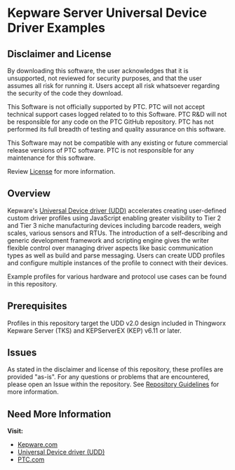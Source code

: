 # Kepware Server Universal Device Driver Examples

## Disclaimer and License

By downloading this software, the user acknowledges that it is unsupported, not reviewed for security purposes, and that the user assumes all risk for running it. Users accept all risk whatsoever regarding the security of the code they download.

This Software is not officially supported by PTC. PTC will not accept technical support cases logged related to to this Software. PTC R&D will not be responsible for any code on the PTC GitHub repository. PTC has not performed its full breadth of testing and quality assurance on this software.

This Software may not be compatible with any existing or future commercial release versions of PTC software. PTC is not responsible for any maintenance for this software.

Review [License](license.md) for more information.

## Overview

Kepware's [Universal Device driver (UDD)](https://www.kepware.com/products/kepserverex/drivers/udd/) accelerates creating user-defined custom driver profiles using JavaScript enabling greater visibility to Tier 2 and Tier 3 niche manufacturing devices including barcode readers, weigh scales, various sensors and RTUs. The introduction of a self-describing and generic development framework and scripting engine gives the writer flexible control over managing driver aspects like basic communication types as well as build and parse messaging. Users can create UDD profiles and configure multiple instances of the profile to connect with their devices.

Example profiles for various hardware and protocol use cases can be found in this repository.

## Prerequisites

Profiles in this repository target the UDD v2.0 design included in Thingworx Kepware Server (TKS) and KEPServerEX (KEP) v6.11 or later.

## Issues

As stated in the disclaimer and license of this repository, these profiles are provided "as-is". For any questions or problems that are encountered, please open an Issue within the repository. See [Repository Guidelines](docs/Repo-Guidelines.md) for more information.

## Need More Information

**Visit:**

- [Kepware.com](https://www.kepware.com/)
- [Universal Device driver (UDD)](https://www.kepware.com/products/kepserverex/drivers/udd/)
- [PTC.com](https://www.ptc.com/)
